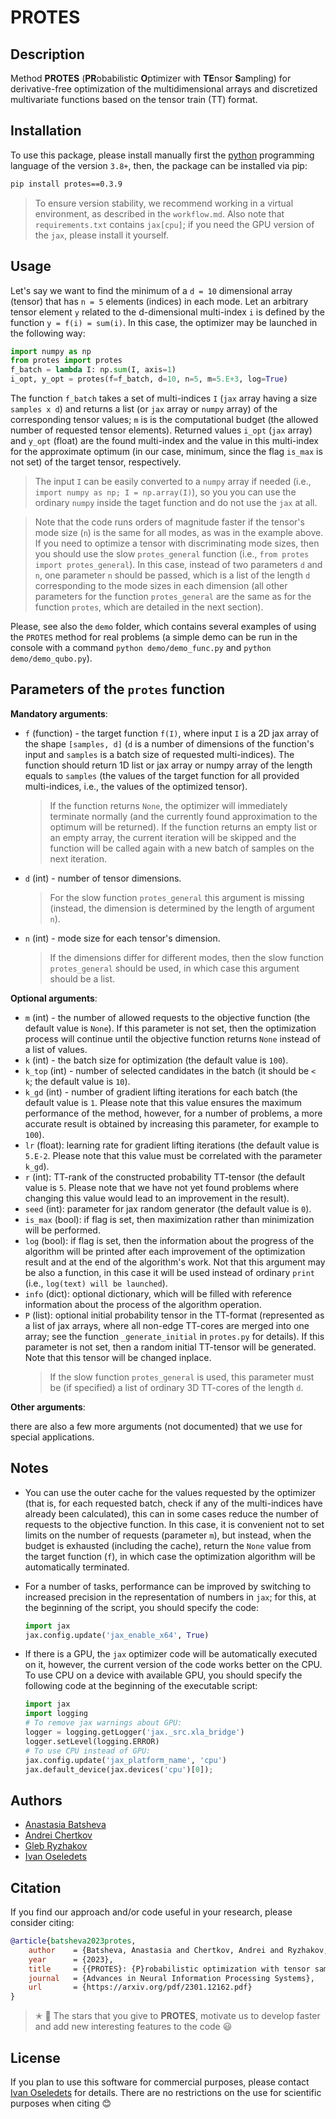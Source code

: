 # PROTES


## Description

Method **PROTES** (**PR**obabilistic **O**ptimizer with **TE**nsor **S**ampling) for derivative-free optimization of the multidimensional arrays and discretized multivariate functions based on the tensor train (TT) format.


## Installation

To use this package, please install manually first the [python](https://www.python.org) programming language of the version `3.8+`, then, the package can be installed via pip:
```bash
pip install protes==0.3.9
```

> To ensure version stability, we recommend working in a virtual environment, as described in the `workflow.md`. Also note that `requirements.txt` contains `jax[cpu]`; if you need the GPU version of the `jax`, please install it yourself.


## Usage

Let's say we want to find the minimum of a `d = 10` dimensional array (tensor) that has `n = 5` elements (indices) in each mode. Let an arbitrary tensor element `y` related to the d-dimensional multi-index `i` is defined by the function `y = f(i) = sum(i)`. In this case, the optimizer may be launched in the following way:

```python
import numpy as np
from protes import protes
f_batch = lambda I: np.sum(I, axis=1)
i_opt, y_opt = protes(f=f_batch, d=10, n=5, m=5.E+3, log=True)
```

The function `f_batch` takes a set of multi-indices `I` (`jax` array having a size `samples x d`) and returns a list (or `jax` array or `numpy` array) of the corresponding tensor values; `m` is is the computational budget (the allowed number of requested tensor elements). Returned values `i_opt` (`jax` array) and `y_opt` (float) are the found multi-index and the value in this multi-index for the approximate optimum (in our case, minimum, since the flag `is_max` is not set) of the target tensor, respectively.

> The input `I` can be easily converted to a `numpy` array if needed (i.e., `import numpy as np; I = np.array(I)`), so you you can use the ordinary `numpy` inside the taget function and do not use the `jax` at all.

> Note that the code runs orders of magnitude faster if the tensor's mode size (`n`) is the same for all modes, as was in the example above. If you need to optimize a tensor with discriminating mode sizes, then you should use the slow `protes_general` function (i.e., `from protes import protes_general`). In this case, instead of two parameters `d` and `n`, one parameter `n` should be passed, which is a list of the length `d` corresponding to the mode sizes in each dimension (all other parameters for the function `protes_general` are the same as for the function `protes`, which are detailed in the next section).

Please, see also the `demo` folder, which contains several examples of using the `PROTES` method for real problems (a simple demo can be run in the console with a command `python demo/demo_func.py` and `python demo/demo_qubo.py`).


## Parameters of the `protes` function

**Mandatory arguments**:

- `f` (function) - the target function `f(I)`, where input `I` is a 2D jax array of the shape `[samples, d]` (`d` is a number of dimensions of the function's input and `samples` is a batch size of requested multi-indices). The function should return 1D list or jax array or numpy array of the length equals to `samples` (the values of the target function for all provided multi-indices, i.e., the values of the optimized tensor).
    > If the function returns `None`, the optimizer will immediately terminate normally (and the currently found approximation to the optimum will be returned). If the function returns an empty list or an empty array, the current iteration will be skipped and the function will be called again with a new batch of samples on the next iteration.
- `d` (int) - number of tensor dimensions.
    > For the slow function `protes_general` this argument is missing (instead, the dimension is determined by the length of argument `n`).
- `n` (int) - mode size for each tensor's dimension.
    > If the dimensions differ for different modes, then the slow function `protes_general` should be used, in which case this argument should be a list.

**Optional arguments**:

- `m` (int) - the number of allowed requests to the objective function (the default value is `None`). If this parameter is not set, then the optimization process will continue until the objective function returns `None` instead of a list of values.
- `k` (int) - the batch size for optimization (the default value is `100`).
- `k_top` (int) - number of selected candidates in the batch (it should be `< k`; the default value is `10`).
- `k_gd` (int) - number of gradient lifting iterations for each batch (the default value is `1`. Please note that this value ensures the maximum performance of the method, however, for a number of problems, a more accurate result is obtained by increasing this parameter, for example to `100`).
- `lr` (float): learning rate for gradient lifting iterations (the default value is `5.E-2`. Please note that this value must be correlated with the parameter `k_gd`).
- `r` (int): TT-rank of the constructed probability TT-tensor (the default value is `5`. Please note that we have not yet found problems where changing this value would lead to an improvement in the result).
- `seed` (int): parameter for jax random generator (the default value is `0`).
- `is_max` (bool): if flag is set, then maximization rather than minimization will be performed.
- `log` (bool): if flag is set, then the information about the progress of the algorithm will be printed after each improvement of the optimization result and at the end of the algorithm's work. Not that this argument may be also a function, in this case it will be used instead of ordinary `print` (i.e., `log(text) will be launched`).
- `info` (dict): optional dictionary, which will be filled with reference information about the process of the algorithm operation.
- `P` (list): optional initial probability tensor in the TT-format (represented as a list of jax arrays, where all non-edge TT-cores are merged into one array; see the function `_generate_initial` in `protes.py` for details). If this parameter is not set, then a random initial TT-tensor will be generated. Note that this tensor will be changed inplace.
    > If the slow function `protes_general` is used, this parameter must be (if specified) a list of ordinary 3D TT-cores of the length `d`.

**Other arguments**:

there are also a few more arguments (not documented) that we use for special applications.


## Notes

- You can use the outer cache for the values requested by the optimizer (that is, for each requested batch, check if any of the multi-indices have already been calculated), this can in some cases reduce the number of requests to the objective function. In this case, it is convenient not to set limits on the number of requests (parameter `m`), but instead, when the budget is exhausted (including the cache), return the `None` value from the target function (`f`), in which case the optimization algorithm will be automatically terminated.

- For a number of tasks, performance can be improved by switching to increased precision in the representation of numbers in `jax`; for this, at the beginning of the script, you should specify the code:
    ```python
    import jax
    jax.config.update('jax_enable_x64', True)
    ```

- If there is a GPU, the `jax` optimizer code will be automatically executed on it, however, the current version of the code works better on the CPU. To use CPU on a device with available GPU, you should specify the following code at the beginning of the executable script:
    ```python
    import jax
    import logging
    # To remove jax warnings about GPU:
    logger = logging.getLogger('jax._src.xla_bridge')
    logger.setLevel(logging.ERROR)
    # To use CPU instead of GPU:
    jax.config.update('jax_platform_name', 'cpu')
    jax.default_device(jax.devices('cpu')[0]);
    ```


## Authors

- [Anastasia Batsheva](https://github.com/anabatsh)
- [Andrei Chertkov](https://github.com/AndreiChertkov)
- [Gleb Ryzhakov](https://github.com/G-Ryzhakov)
- [Ivan Oseledets](https://github.com/oseledets)


## Citation

If you find our approach and/or code useful in your research, please consider citing:

```bibtex
@article{batsheva2023protes,
    author    = {Batsheva, Anastasia and Chertkov, Andrei and Ryzhakov, Gleb and Oseledets, Ivan},
    year      = {2023},
    title     = {{PROTES}: {P}robabilistic optimization with tensor sampling},
    journal   = {Advances in Neural Information Processing Systems},
    url       = {https://arxiv.org/pdf/2301.12162.pdf}
}
```

> ✭ 🚂 The stars that you give to **PROTES**, motivate us to develop faster and add new interesting features to the code 😃


## License

If you plan to use this software for commercial purposes, please contact [Ivan Oseledets](https://github.com/oseledets) for details. There are no restrictions on the use for scientific purposes when citing 😊
